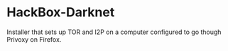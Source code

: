 HackBox-Darknet
===============

Installer that sets up TOR and I2P on a computer configured to go though Privoxy on Firefox.
